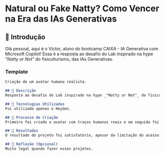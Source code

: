 # Natural ou Fake Natty? Como Vencer na Era das IAs Generativas

## 🚀 Introdução

Olá pessoal, aqui é o Victor, aluno do bootcamp CAIXA - IA Generativa com Microsoft Copilot! Essa é a resposta ao desafio do Lab inspirado na hype _"Natty or Not"_ do fisiculturismo, das IAs Generativas.

### Template

```markdown
Criação de um avatar humano realista.

## 📒 Descrição
Resposta ao desafio do Lab inspirado na hype _"Natty or Not"_ do fisiculturismo, das IAs Generativas.

## 🤖 Tecnologias Utilizadas
Foi utilizado apenas o HeyGen.

## 🧐 Processo de Criação
Primeiro foi criado o avatar com traços humanos reais e em seguida foi adicionao o "text to speech"

## 🚀 Resultados
O resultado do projeto foi satisfatório, apesar da limitação do acesso grátis do HeyGe.

## 💭 Reflexão (Opcional)
Muito legal quando fazer esses projetos.
```


